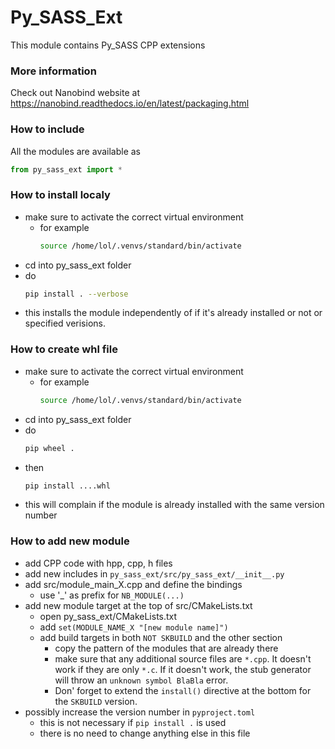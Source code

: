 # Py_SASS_Ext

This module contains Py_SASS CPP extensions

### More information
Check out Nanobind website at https://nanobind.readthedocs.io/en/latest/packaging.html

### How to include
All the modules are available as
```Python
from py_sass_ext import *
```

### How to install localy
* make sure to activate the correct virtual environment
    * for example 
      ```Bash
      source /home/lol/.venvs/standard/bin/activate
      ```
* cd into py_sass_ext folder
* do
  ```Bash
  pip install . --verbose
  ```
* this installs the module independently of if it's already installed or not or specified verisions.

### How to create whl file
* make sure to activate the correct virtual environment
    * for example 
      ```Bash
      source /home/lol/.venvs/standard/bin/activate
      ```
* cd into py_sass_ext folder
* do
  ```Bash
  pip wheel .
  ```
* then
  ```Bash
  pip install ....whl
  ```
* this will complain if the module is already installed with the same version number

### How to add new module
* add CPP code with hpp, cpp, h files
* add new includes in ```py_sass_ext/src/py_sass_ext/__init__.py```
* add src/module_main_X.cpp and define the bindings
    * use '_' as prefix for ```NB_MODULE(...)```
* add new module target at the top of src/CMakeLists.txt
    * open py_sass_ext/CMakeLists.txt
    * add ```set(MODULE_NAME_X "[new module name]")```
    * add build targets in both ```NOT SKBUILD``` and the other section
        * copy the pattern of the modules that are already there
        * make sure that any additional source files are ```*.cpp```. It doesn't work if they are only ```*.c```. If it doesn't work, the stub generator will throw an ```unknown symbol BlaBla``` error.
        * Don' forget to extend the ```install()``` directive at the bottom for the ```SKBUILD``` version.
* possibly increase the version number in ```pyproject.toml```
    * this is not necessary if ```pip install .``` is used
    * there is no need to change anything else in this file
